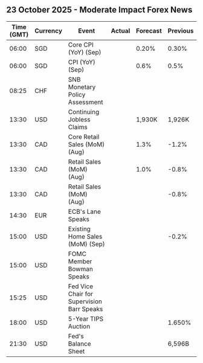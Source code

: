 ## 23 October 2025 - Moderate Impact Forex News

| Time (GMT) | Currency | Event | Actual | Forecast | Previous |
|------|----------|-------|--------|----------|----------|
| 06:00 | SGD | Core CPI (YoY) (Sep) |  | 0.20% | 0.30% |
| 06:00 | SGD | CPI (YoY) (Sep) |  | 0.6% | 0.5% |
| 08:25 | CHF | SNB Monetary Policy Assessment |  |  |  |
| 13:30 | USD | Continuing Jobless Claims |  | 1,930K | 1,926K |
| 13:30 | CAD | Core Retail Sales (MoM) (Aug) |  | 1.3% | -1.2% |
| 13:30 | CAD | Retail Sales (MoM) (Aug) |  | 1.0% | -0.8% |
| 13:30 | CAD | Retail Sales (MoM) (Aug) |  |  | -0.8% |
| 14:30 | EUR | ECB's Lane Speaks |  |  |  |
| 15:00 | USD | Existing Home Sales (MoM) (Sep) |  |  | -0.2% |
| 15:00 | USD | FOMC Member Bowman Speaks |  |  |  |
| 15:25 | USD | Fed Vice Chair for Supervision Barr Speaks |  |  |  |
| 18:00 | USD | 5-Year TIPS Auction |  |  | 1.650% |
| 21:30 | USD | Fed's Balance Sheet |  |  | 6,596B |
